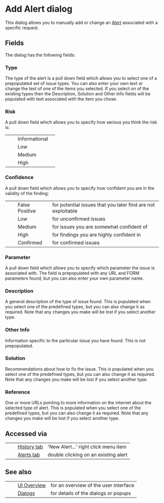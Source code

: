 # Add Alert dialog #

This dialog allows you to manually add or change an [Alert][] associated with a specific request.


## Fields ##

The dialog has the following fields:

### Type ###

The type of the alert is a pull down field which allows you to select one of a prepopulated set of issue types.
You can also enter your own text or change the text of one of the items you selected.
If you select on of the existing types then the Description, Solution and Other Info fields will be populated with text associated with the item you chose.

### Risk ###

A pull down field which allows you to specify how serious you think the risk is:

<table> 
 <tbody>
  <tr>
   <td>&nbsp;&nbsp;&nbsp;&nbsp;</td>
   <td>Informational</td>
   <td></td>
  </tr> 
  <tr>
   <td>&nbsp;&nbsp;&nbsp;&nbsp;</td>
   <td>Low</td>
   <td></td>
  </tr> 
  <tr>
   <td>&nbsp;&nbsp;&nbsp;&nbsp;</td>
   <td>Medium</td>
   <td></td>
  </tr> 
  <tr>
   <td>&nbsp;&nbsp;&nbsp;&nbsp;</td>
   <td>High</td>
   <td></td>
  </tr> 
 </tbody>
</table>

### Confidence ###

A pull down field which allows you to specify how confident you are in the validity of the finding:

<table> 
 <tbody>
  <tr>
   <td>&nbsp;&nbsp;&nbsp;&nbsp;</td>
   <td>False Positive</td>
   <td>for potential issues that you later find are not exploitable</td>
  </tr> 
  <tr>
   <td>&nbsp;&nbsp;&nbsp;&nbsp;</td>
   <td>Low</td>
   <td>for unconfirmed issues</td>
  </tr> 
  <tr>
   <td>&nbsp;&nbsp;&nbsp;&nbsp;</td>
   <td>Medium</td>
   <td>for issues you are somewhat confident of</td>
  </tr> 
  <tr>
   <td>&nbsp;&nbsp;&nbsp;&nbsp;</td>
   <td>High</td>
   <td>for findings you are highly confident in</td>
  </tr> 
  <tr>
   <td>&nbsp;&nbsp;&nbsp;&nbsp;</td>
   <td>Confirmed</td>
   <td>for confirmed issues</td>
  </tr> 
 </tbody>
</table>

### Parameter ###

A pull down field which allows you to specify which parameter the issue is associated with.
The field is prepopulated with any URL and FORM parameters found, but you can also enter your own parameter name.

### Description ###

A general description of the type of issue found.
This is populated when you select one of the predefined types, but you can also change it as required.
Note that any changes you make will be lost if you select another type.

### Other Info ###

Information specific to the particular issue you have found.
This is not prepopulated.

### Solution ###

Recommendations about how to fix the issue.
This is populated when you select one of the predefined types, but you can also change it as required.
Note that any changes you make will be lost if you select another type.

### Reference ###

One or more URLs pointing to more information on the internet about the selected type of alert.
This is populated when you select one of the predefined types, but you can also change it as required.
Note that any changes you make will be lost if you select another type.

## Accessed via ##

<table> 
 <tbody>
  <tr>
   <td>&nbsp;&nbsp;&nbsp;&nbsp;</td>
   <td> <a href="HelpUiTabsHistory" rel="nofollow">History tab</a></td>
   <td>'New Alert...' right click menu item</td>
  </tr> 
  <tr>
   <td>&nbsp;&nbsp;&nbsp;&nbsp;</td>
   <td> <a href="HelpUiTabsAlerts" rel="nofollow">Alerts tab</a></td>
   <td>double clicking on an existing alert</td>
  </tr> 
 </tbody>
</table>

## See also ##

<table> 
 <tbody>
  <tr>
   <td>&nbsp;&nbsp;&nbsp;&nbsp;</td>
   <td> <a href="HelpUiOverview" rel="nofollow">UI Overview</a></td>
   <td>for an overview of the user interface</td>
  </tr> 
  <tr>
   <td>&nbsp;&nbsp;&nbsp;&nbsp;</td>
   <td> <a href="HelpUiDialogsDialogs" rel="nofollow">Dialogs</a></td>
   <td>for details of the dialogs or popups </td>
  </tr> 
 </tbody>
</table>


[Alert]: HelpStartConceptsAlerts